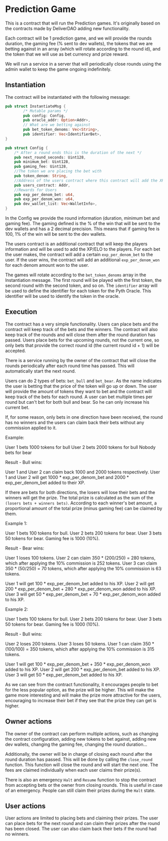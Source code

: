 # Prediction Game

This is a contract that will run the Prediction games. It's originally based on the contracts made by DeliverDAO adding new functionality.

Each contract will be 1 prediction game, and we will provide the rounds duration, the gaming fee (% sent to dev wallets), the tokens that we are betting against in an array (which will rotate according to the round id), and the token that we will use as bet currency and prize reward.

We will run a service in a server that will periodically close rounds using the admin wallet to keep the game ongoing indefinitely.

## Instantiation

The contract will be instantiated with the following message:

```rust
pub struct InstantiateMsg {
        /* Mutable params */
        pub config: Config,
        pub oracle_addr: Option<Addr>,
        // What are we betting against
        pub bet_token_denoms: Vec<String>,
        pub identifier: Vec<IdentifierBet>,
}

pub struct Config {
    /* After a round ends this is the duration of the next */
    pub next_round_seconds: Uint128,
    pub minimum_bet: Uint128,
    pub gaming_fee: Uint128,
    //The token we are placing the bet with
    pub token_denom: String,
    //Address of the users contract where this contract will add the XP.
    pub users_contract: Addr,
    //Rewards for Users
    pub exp_per_denom_bet: u64,
    pub exp_per_denom_won: u64,
    pub dev_wallet_list: Vec<WalletInfo>,
}
```

In the Config we provide the round information (duration, minimum bet and gaming fee). The gaming defined is the % of the win that will be sent to the dev wallets and has a 2 decimal precision. This means that if gaming fee is 100, 1% of the win will be sent to the dev wallets.

The users contract is an additional contract that will keep the players information and will be used to add the XP/ELO to the players. 
For each bet the user makes, the contract will add a certain `exp_per_denom_bet` to the user. If the user wins, the contract will add an additional `exp_per_denom_won` for each denom amount won to the user.

The games will rotate according to the `bet_token_denoms` array in the Instantiation message. The first round will be played with the first token, the second round with the second token, and so on. The `identifier` array will be used to define the identifier for each token for the Pyth Oracle. This identifier will be used to identify the token in the oracle.

## Execution

The contract has a very simple functionality. Users can place bets and the contract will keep track of the bets and the winners. The contract will also keep track of the rounds and will close them after the round duration has passed. Users place bets for the upcoming rounds, not the current one, so only bets that provide the correct round id (the current round id + 1) will be accepted.

There is a service running by the owner of the contract that will close the rounds periodically after each round time has passed. This will automatically start the next round.

Users can do 2 types of bets: `bet_bull` and `bet_bear`. As the name indicates the user is betting that the price of the token will go up or down. The user will provide the amount of tokens they want to bet and the contract will keep track of the bets for each round. A user can bet multiple times per round but can't bet for both bull and bear. So he can only increase his current bet. 

If, for some reason, only bets in one direction have been received, the round has no winners and the users can claim back their bets without any commission applied to it.

Example:

User 1 bets 1000 tokens for bull
User 2 bets 2000 tokens for bull
Nobody bets for bear

Result - Bull wins:

User 1 and User 2 can claim back 1000 and 2000 tokens respectively.
User 1 and User 2 will get 1000 * exp_per_denom_bet and 2000 * exp_per_denom_bet added to their XP.

If there are bets for both directions, the losers will lose their bets and the winners will get the prize. 
The total prize is calculated as the sum of the `(losers bets + winners bets)`.
According to each winner's bet amount, a proportional amount of the total prize (minus gaming fee) can be claimed by them.

Example 1:

User 1 bets 100 tokens for bull.
User 2 bets 200 tokens for bear.
User 3 bets 50 tokens for bear.
Gaming fee is 1000 (10%).

Result - Bear wins:

User 1 loses 100 tokens.
User 2 can claim 350 * (200/250) = 280 tokens, which after applying the 10% commission is 252 tokens.
User 3 can claim 350 * (50/250) = 70 tokens, which after applying the 10% commission is 63 tokens.

User 1 will get 100 * exp_per_denom_bet added to his XP.
User 2 will get 200 * exp_per_denom_bet + 280 * exp_per_denom_won added to his XP.
User 3 will get 50 * exp_per_denom_bet + 70 * exp_per_denom_won added to his XP.

Example 2:

User 1 bets 100 tokens for bull.
User 2 bets 200 tokens for bear.
User 3 bets 50 tokens for bear.
Gaming fee is 1000 (10%).

Result - Bull wins:

User 2 loses 200 tokens.
User 3 loses 50 tokens.
User 1 can claim 350 * (100/100) = 350 tokens, which after applying the 10% commission is 315 tokens.

User 1 will get 100 * exp_per_denom_bet + 350 * exp_per_denom_won added to his XP.
User 2 will get 200 * exp_per_denom_bet added to his XP.
User 3 will get 50 * exp_per_denom_bet added to his XP.

As we can see from the contract functionality, it encourages people to bet for the less popular option, as the prize will be higher. This will make the game more interesting and will make the prize more attractive for the users, encouraging to increase their bet if they see that the prize they can get is higher.

## Owner actions

The owner of the contract can perform multiple actions, such as changing the contract configuration, adding new tokens to bet against, adding new dev wallets, changing the gaming fee, changing the round duration...

Additionally, the owner will be in charge of closing each round after the round duration has passed. This will be done by calling the `close_round` function. This function will close the round and will start the next one. The fees are claimed individually when each user claims their prize(s).

There is also an emergency `Halt` and `Resume` function to stop the contract from accepting bets or the owner from closing rounds. This is useful in case of an emergency. People can still claim their prizes during the `Halt` state.

## User actions

User actions are limited to placing bets and claiming their prizes. The user can place bets for the next round and can claim their prizes after the round has been closed. The user can also claim back their bets if the round had no winners.

